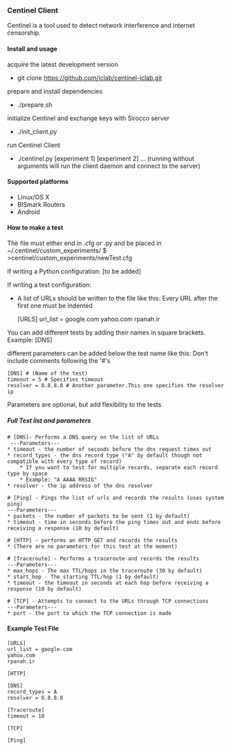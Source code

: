 ### Centinel Client

Centinel is a tool used to detect network interference and internet
censorship.

#### Install and usage

acquire the latest development version
* git clone https://github.com/iclab/centinel-iclab.git
    
prepare and install dependencies
* ./prepare.sh

initialize Centinel and exchange keys with Sirocco server
* ./init_client.py

run Centinel Client
* ./centinel.py [experiment 1] [experiment 2] ...
(running without arguments will run the client daemon and connect to the server)

#### Supported platforms

* Linux/OS X
* BISmark Routers
* Android

#### How to make a test

The file must either end in .cfg or .py and be placed in ~/.centinel/custom_experiments/
$ >centinel/custom_experiments/newTest.cfg

If writing a Python configuration:
[to be added]

If writing a test configuration:

* A list of URLs should be written to the file like this:
Every URL after the first one must be indented

    [URLS]
    url_list = google.com
	yahoo.com
	rpanah.ir

You can add different tests by adding their names in square brackets.
Example: [DNS]

different parameters can be added below the test name like this:
Don't include comments following the '#'s

    [DNS] # (Name of the test)
    timeout = 5 # Specifies timeout
    resolver = 8.8.8.8 # Another parameter.This one specifies the resolver ip

Parameters are optional, but add flexibility to the tests

##### Full Test list and parameters

    # [DNS]- Performs a DNS query on the list of URLs
	 ---Parameters---
	* timeout - the number of seconds before the dns request times out
	* record_types - the dns record type ("A" by default though not compatible with every type of record)
		* If you want to test for multiple records, separate each record type by space
		* Example: "A AAAA RRSIG"
	* resolver - the ip address of the dns resolver

    # [Ping] - Pings the list of urls and records the results (uses system ping)
	---Parameters---
	* packets - the number of packets to be sent (1 by default)
	* timeout - time in seconds before the ping times out and ends before receiving a response (10 by default)
    
    # [HTTP] - performs an HTTP GET and records the results
	* (There are no parameters for this test at the moment)

    # [Traceroute] - Performs a traceroute and records the results
	---Parameters---
	* max_hops - The max TTL/hops in the traceroute (30 by default)
	* start_hop - The starting TTL/hop (1 by default)
	* timeout - the timeout in seconds at each hop before receiving a response (10 by default)
    
    # [TCP] - Attempts to connect to the URLs through TCP connections
	---Parameters---
	* port - the port to which the TCP connection is made


#### Example Test File ####

    [URLS]
    url_list = google.com
	yahoo.com
	rpanah.ir

    [HTTP]

    [DNS]
    record_types = A
    resolver = 8.8.8.8

    [Traceroute]
    timeout = 10

    [TCP]

    [Ping]

